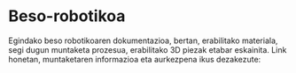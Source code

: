 # Beso-robotikoa
Egindako beso robotikoaren dokumentazioa, bertan, erabilitako materiala, segi dugun muntaketa prozesua, erabilitako 3D piezak etabar eskainita.
Link honetan, muntaketaren informazioa eta aurkezpena ikus dezakezute: 
